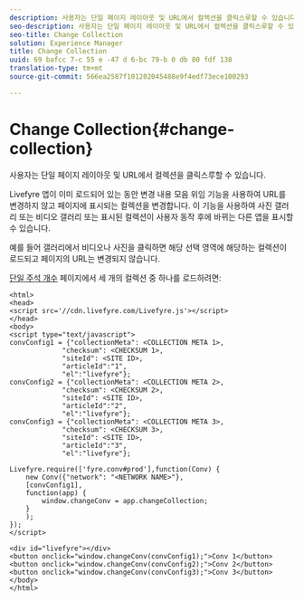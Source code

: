 ```yaml
---
description: 사용자는 단일 페이지 레이아웃 및 URL에서 컬렉션을 클릭스루할 수 있습니다.
seo-description: 사용자는 단일 페이지 레이아웃 및 URL에서 컬렉션을 클릭스루할 수 있습니다.
seo-title: Change Collection
solution: Experience Manager
title: Change Collection
uuid: 69 bafcc 7-c 55 e -47 d 6-bc 79-b 0 db 80 fdf 138
translation-type: tm+mt
source-git-commit: 566ea2587f101202045488e9f4edf73ece100293

---
```



# Change Collection{#change-collection}

사용자는 단일 페이지 레이아웃 및 URL에서 컬렉션을 클릭스루할 수 있습니다.

Livefyre 앱이 이미 로드되어 있는 동안 변경 내용 모음 위임 기능을 사용하여 URL를 변경하지 않고 페이지에 표시되는 컬렉션을 변경합니다. 이 기능을 사용하여 사진 갤러리 또는 비디오 갤러리 또는 표시된 컬렉션이 사용자 동작 후에 바뀌는 다른 앱을 표시할 수 있습니다.

예를 들어 갤러리에서 비디오나 사진을 클릭하면 해당 선택 영역에 해당하는 컬렉션이 로드되고 페이지의 URL는 변경되지 않습니다.

[단일 주석 개수](/help/implementation/c-advanced-topics/t-display-comment-count.md) 페이지에서 세 개의 컬렉션 중 하나를 로드하려면:

```
<html> 
<head> 
<script src='//cdn.livefyre.com/Livefyre.js'></script> 
</head> 
<body> 
<script type="text/javascript"> 
convConfig1 = {"collectionMeta": <COLLECTION META 1>, 
             "checksum": <CHECKSUM 1>, 
             "siteId": <SITE ID>, 
             "articleId":"1", 
             "el":"livefyre"}; 
convConfig2 = {"collectionMeta": <COLLECTION META 2>, 
             "checksum": <CHECKSUM 2>, 
             "siteId": <SITE ID>, 
             "articleId":"2", 
             "el":"livefyre"}; 
convConfig3 = {"collectionMeta": <COLLECTION META 3>, 
             "checksum": <CHECKSUM 3>, 
             "siteId": <SITE ID>, 
             "articleId":"3", 
             "el":"livefyre"}; 
  
Livefyre.require(['fyre.conv#prod'],function(Conv) { 
    new Conv({"network": "<NETWORK NAME>"}, 
    [convConfig1], 
    function(app) {  
        window.changeConv = app.changeCollection; 
    } 
    ); 
}); 
</script> 
  
<div id="livefyre"></div> 
<button onclick="window.changeConv(convConfig1);">Conv 1</button> 
<button onclick="window.changeConv(convConfig2);">Conv 2</button> 
<button onclick="window.changeConv(convConfig3);">Conv 3</button> 
</body> 
</html>
```

